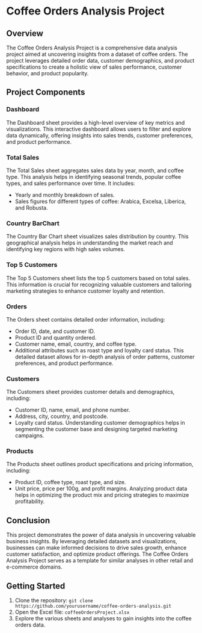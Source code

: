 # Coffee Orders Analysis Project

## Overview
The Coffee Orders Analysis Project is a comprehensive data analysis project aimed at uncovering insights from a dataset of coffee orders. The project leverages detailed order data, customer demographics, and product specifications to create a holistic view of sales performance, customer behavior, and product popularity. 

## Project Components
### Dashboard
The Dashboard sheet provides a high-level overview of key metrics and visualizations. This interactive dashboard allows users to filter and explore data dynamically, offering insights into sales trends, customer preferences, and product performance.

### Total Sales
The Total Sales sheet aggregates sales data by year, month, and coffee type. This analysis helps in identifying seasonal trends, popular coffee types, and sales performance over time. It includes:
- Yearly and monthly breakdown of sales.
- Sales figures for different types of coffee: Arabica, Excelsa, Liberica, and Robusta.

### Country BarChart
The Country Bar Chart sheet visualizes sales distribution by country. This geographical analysis helps in understanding the market reach and identifying key regions with high sales volumes.

### Top 5 Customers
The Top 5 Customers sheet lists the top 5 customers based on total sales. This information is crucial for recognizing valuable customers and tailoring marketing strategies to enhance customer loyalty and retention.

### Orders
The Orders sheet contains detailed order information, including:
- Order ID, date, and customer ID.
- Product ID and quantity ordered.
- Customer name, email, country, and coffee type.
- Additional attributes such as roast type and loyalty card status.
This detailed dataset allows for in-depth analysis of order patterns, customer preferences, and product performance.

### Customers
The Customers sheet provides customer details and demographics, including:
- Customer ID, name, email, and phone number.
- Address, city, country, and postcode.
- Loyalty card status.
Understanding customer demographics helps in segmenting the customer base and designing targeted marketing campaigns.

### Products
The Products sheet outlines product specifications and pricing information, including:
- Product ID, coffee type, roast type, and size.
- Unit price, price per 100g, and profit margins.
Analyzing product data helps in optimizing the product mix and pricing strategies to maximize profitability.

## Conclusion
This project demonstrates the power of data analysis in uncovering valuable business insights. By leveraging detailed datasets and visualizations, businesses can make informed decisions to drive sales growth, enhance customer satisfaction, and optimize product offerings. The Coffee Orders Analysis Project serves as a template for similar analyses in other retail and e-commerce domains.

## Getting Started
1. Clone the repository: `git clone https://github.com/yourusername/coffee-orders-analysis.git`
2. Open the Excel file: `coffeeOrdersProject.xlsx`
3. Explore the various sheets and analyses to gain insights into the coffee orders data.
